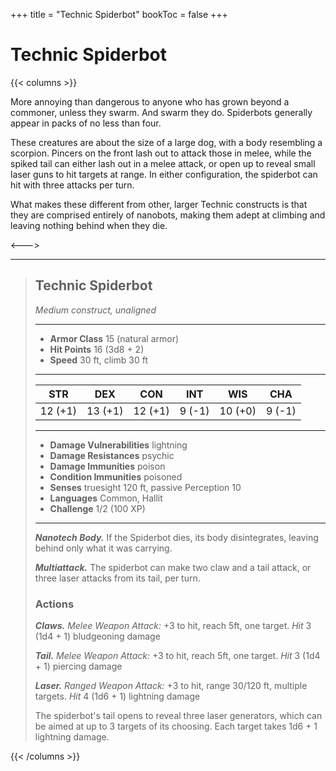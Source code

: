 +++
title = "Technic Spiderbot"
bookToc = false
+++

# Technic Spiderbot

{{< columns >}}

More annoying than dangerous to anyone who has grown beyond a commoner, unless they swarm. And swarm they do. Spiderbots generally appear in packs of no less than four.

These creatures are about the size of a large dog, with a body resembling a scorpion. Pincers on the front lash out to attack those in melee, while the spiked tail can either lash out in a melee attack, or open up to reveal small laser guns to hit targets at range. In either configuration, the spiderbot can hit with three attacks per turn.

What makes these different from other, larger Technic constructs is that they are comprised entirely of nanobots, making them adept at climbing and leaving nothing behind when they die.

<--->

<div class="phb">

___
> ## Technic Spiderbot
>*Medium construct, unaligned*
> ___
> - **Armor Class** 15 (natural armor)
> - **Hit Points** 16 (3d8 + 2)
> - **Speed** 30 ft, climb 30 ft
>___
>|STR|DEX|CON|INT|WIS|CHA|
>|:---:|:---:|:---:|:---:|:---:|:---:|
>|12 (+1)|13 (+1)|12 (+1)|9 (-1)|10 (+0)|9 (-1)|
>___
> - **Damage Vulnerabilities** lightning
> - **Damage Resistances** psychic
> - **Damage Immunities** poison
> - **Condition Immunities** poisoned
> - **Senses** truesight 120 ft, passive Perception 10
> - **Languages** Common, Hallit
> - **Challenge** 1/2 (100 XP)
> ___
> ***Nanotech Body.*** If the Spiderbot dies, its body disintegrates, leaving behind only what it was carrying.
>
> ***Multiattack.*** The spiderbot can make two claw and a tail attack, or three laser attacks from its tail, per turn.
> ### Actions
> ***Claws.*** *Melee Weapon Attack:* +3 to hit, reach 5ft, one target. *Hit* 3 (1d4 + 1) bludgeoning damage
>
> ***Tail.*** *Melee Weapon Attack:* +3 to hit, reach 5ft, one target. *Hit* 3 (1d4 + 1) piercing damage
>
> ***Laser.*** *Ranged Weapon Attack:* +3 to hit, range 30/120 ft, multiple targets. *Hit* 4 (1d6 + 1) lightning damage
>
> The spiderbot's tail opens to reveal three laser generators, which can be aimed at up to 3 targets of its choosing. Each target takes 1d6 + 1 lightning damage.
</div>

{{< /columns >}}
